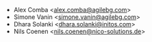- Alex Comba \<<alex.comba@agilebg.com>\>
- Simone Vanin \<<simone.vanin@agilebg.com>\>
- Dhara Solanki \<<dhara.solanki@initos.com>\>
- Nils Coenen \<<nils.coenen@nico-solutions.de>\>
